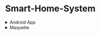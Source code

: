 # Smart-Home-System

<details>
  <summary>Android App</summary>
  <p>
    <img src="https://github.com/iamklevy/Smart-Home-System/assets/94145850/c8e38a41-60e2-4af9-be84-1dd9f95f6b57" alt="login" width="400"/>
    <img src="https://github.com/iamklevy/Smart-Home-System/assets/94145850/ef1975bc-b831-4da1-9c7f-6c49f0d7bc4b" alt="sign up" width="400"/>
  </p>
  <p>
    <img src="https://github.com/iamklevy/Smart-Home-System/assets/94145850/cec0a738-4832-4021-b9fa-42be5966104e" alt="home page" width="400"/>
    <img src="https://github.com/iamklevy/Smart-Home-System/assets/94145850/33741c66-ee4f-4ded-98bc-6bf56515a504" alt="settings" width="400"/>
  </p>
  <p>
    <img src="https://github.com/iamklevy/Smart-Home-System/assets/94145850/ed9e8dbc-5858-45e1-bb00-56ce7bb499d4" alt="App logs" width="400"/>
  </p>
</details>

<details>
  <summary>Maquette</summary>
  <p>
    <img src="https://github.com/iamklevy/Smart-Home-System/assets/94145850/b79a3f3a-f2e6-49dd-8464-6641ca4a69e2"  width="500"/>
    <img src="https://github.com/iamklevy/Smart-Home-System/assets/94145850/347b574c-7b44-4f99-96d7-6b0c314924dc"  width="500"/>
  </p>
  <p>
    <img src="https://github.com/iamklevy/Smart-Home-System/assets/94145850/48579004-a3dd-4fc0-b7d3-cd1535bc90ab"  width="500"/>
    <img src="https://github.com/iamklevy/Smart-Home-System/assets/94145850/20e3a5c7-1ae9-428d-8c67-ff8a34f011c7"  width="500"/>

</details>

